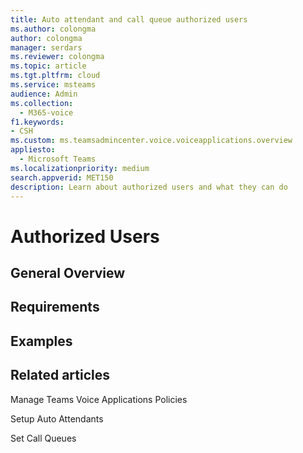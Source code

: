```yaml
---
title: Auto attendant and call queue authorized users
ms.author: colongma
author: colongma
manager: serdars
ms.reviewer: colongma
ms.topic: article
ms.tgt.pltfrm: cloud
ms.service: msteams
audience: Admin
ms.collection: 
  - M365-voice
f1.keywords:
- CSH
ms.custom: ms.teamsadmincenter.voice.voiceapplications.overview
appliesto: 
  - Microsoft Teams
ms.localizationpriority: medium
search.appverid: MET150
description: Learn about authorized users and what they can do
---
```


# Authorized Users


## General Overview


## Requirements


## Examples


## Related articles

Manage Teams Voice Applications Policies

Setup Auto Attendants

Set Call Queues
